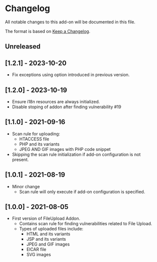 # Changelog
All notable changes to this add-on will be documented in this file.

The format is based on [Keep a Changelog](https://keepachangelog.com/en/1.0.0/).
## Unreleased

## [1.2.1] - 2023-10-20
- Fix exceptions using option introduced in previous version.

## [1.2.0] - 2023-10-19
 - Ensure i18n resources are always initialized.
 - Disable stoping of addon after finding vulnerability #19

## [1.1.0] - 2021-09-16
 - Scan rule for uploading:
 	- HTACCESS file
 	- PHP and its variants
 	- JPEG AND GIF images with PHP code snippet
 - Skipping the scan rule initialization if add-on configuration is not present.

## [1.0.1] - 2021-08-19
 - Minor change
   - Scan rule will only execute if add-on configuration is specified.

## [1.0.0] - 2021-08-05
 - First version of FileUpload Addon.
   - Contains scan rule for finding vulnerabilities related to File Upload.
   - Types of uploaded files include:
   	 - HTML and its variants 
   	 - JSP and its variants
   	 - JPEG and GIF images
   	 - EICAR file
   	 - SVG images

